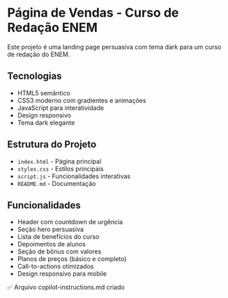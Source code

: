 <!-- Use this file to provide workspace-specific custom instructions to Copilot. For more details, visit https://code.visualstudio.com/docs/copilot/copilot-customization#_use-a-githubcopilotinstructionsmd-file -->

# Página de Vendas - Curso de Redação ENEM

Este projeto é uma landing page persuasiva com tema dark para um curso de redação do ENEM.

## Tecnologias
- HTML5 semântico
- CSS3 moderno com gradientes e animações
- JavaScript para interatividade
- Design responsivo
- Tema dark elegante

## Estrutura do Projeto
- `index.html` - Página principal
- `styles.css` - Estilos principais
- `script.js` - Funcionalidades interativas
- `README.md` - Documentação

## Funcionalidades
- Header com countdown de urgência
- Seção hero persuasiva
- Lista de benefícios do curso
- Depoimentos de alunos
- Seção de bônus com valores
- Planos de preços (básico e completo)
- Call-to-actions otimizados
- Design responsivo para mobile

✅ Arquivo copilot-instructions.md criado
